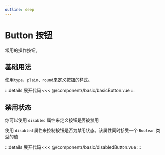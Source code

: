```yaml
---
outline: deep
---
```


# Button 按钮

常用的操作按钮。

## 基础用法

使用`type`、`plain`、`round`来定义按钮的样式。

<script lang="ts" setup>
import basicButton from '@/components/basic/basicButton.vue'
import disabledButton from '@/components/basic/disabledButton.vue'
</script>

<ClientOnly>
  <basicButton />
</ClientOnly>

:::details 展开代码
<<< @/components/basic/basicButton.vue
:::

## 禁用状态

你可以使用 `disabled` 属性来定义按钮是否被禁用

使用 `disabled` 属性来控制按钮是否为禁用状态。该属性同时接受一个 `Boolean` 类型的值

<ClientOnly>
  <disabledButton />
</ClientOnly>

:::details 展开代码
<<< @/components/basic/disabledButton.vue
:::
